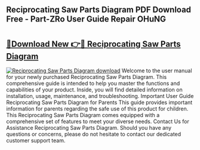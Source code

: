 ## Reciprocating Saw Parts Diagram PDF Download Free - Part-ZRo User Guide Repair OHuNG

# <h2><a href="http://dfi9q87.blite.top/?on=Reciprocating+Saw+Parts+Diagram">🔗Download New 👉🔴 Reciprocating Saw Parts Diagram</a></h2>

[![Reciprocating Saw Parts Diagram download](https://i.imgur.com/lujVjoI.png)](http://dfi9q87.blite.top/?on=Reciprocating+Saw+Parts+Diagram)
Welcome to the user manual for your newly purchased Reciprocating Saw Parts Diagram. This comprehensive guide is intended to help you master the functions and capabilities of your product. Inside, you will find detailed information on installation, usage, maintenance, and troubleshooting. Important User Guide Reciprocating Saw Parts Diagram for Parents This guide provides important information for parents regarding the safe use of this product for children. This Reciprocating Saw Parts Diagram comes equipped with a comprehensive set of features to meet your diverse needs. Contact Us for Assistance Reciprocating Saw Parts Diagram. Should you have any questions or concerns, please do not hesitate to contact our dedicated customer support team.
